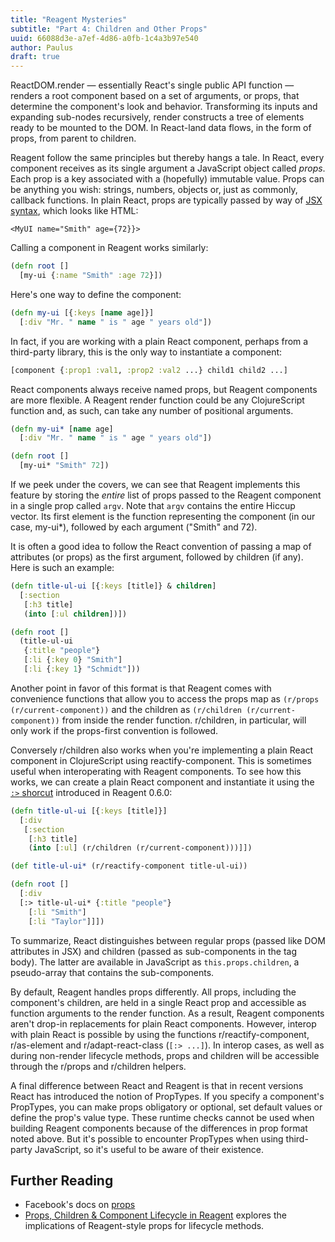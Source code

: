 ```yaml
---
title: "Reagent Mysteries"
subtitle: "Part 4: Children and Other Props"
uuid: 66088d3e-a7ef-4d86-a0fb-1c4a3b97e540
author: Paulus
draft: true
---
```


ReactDOM.render — essentially React's single public API function — renders a root component based on a set of arguments, or props, that determine the component's look and behavior. Transforming its inputs and expanding sub-nodes recursively, render constructs a tree of elements ready to be mounted to the DOM. In React-land data flows, in the form of props, from parent to children.

Reagent follow the same principles but thereby hangs a tale. In React, every component receives as its single argument a JavaScript object called _props_. Each prop is a key associated with a (hopefully) immutable value. Props can be anything you wish: strings, numbers, objects or, just as commonly, callback functions. In plain React, props are typically passed by way of [JSX syntax](https://facebook.github.io/react/docs/jsx-in-depth.html), which looks like HTML:

```
<MyUI name="Smith" age={72}}>
```

Calling a component in Reagent works similarly:

```clojure
(defn root []
  [my-ui {:name "Smith" :age 72}])
```

Here's one way to define the component:

```clojure
(defn my-ui [{:keys [name age]}]
  [:div "Mr. " name " is " age " years old"])

```

In fact, if you are working with a plain React component, perhaps from a third-party library, this is the only way to instantiate a component:

```clojure
[component {:prop1 :val1, :prop2 :val2 ...} child1 child2 ...]
```

React components always receive named props, but Reagent components are more flexible. A Reagent render function could be any ClojureScript function and, as such, can take any number of positional arguments.
```clojure
(defn my-ui* [name age]
  [:div "Mr. " name " is " age " years old"])

(defn root []
  [my-ui* "Smith" 72])
```

If we peek under the covers, we can see that Reagent implements this feature by storing the _entire_ list of props passed to the Reagent component in a single prop called `argv`. Note that `argv` contains the entire Hiccup vector. Its first element is the function representing the component (in our case, my-ui*), followed by each argument ("Smith" and 72).

It is often a good idea to follow the React convention of passing a map of attributes (or props) as the first argument, followed by children (if any). Here is such an example:

```clojure
(defn title-ul-ui [{:keys [title]} & children]
  [:section
   [:h3 title]
   (into [:ul children])])

(defn root []
  (title-ul-ui
   {:title "people"}
   [:li {:key 0} "Smith"]
   [:li {:key 1} "Schmidt"]))
```

Another point in favor of this format is that Reagent comes with convenience functions that allow you to access the props map as `(r/props (r/current-component))` and the children as `(r/children (r/current-component))` from inside the render function. r/children, in particular, will only work if the props-first convention is followed.

Conversely r/children also works when you're implementing a plain React component in ClojureScript using reactify-component. This is sometimes useful when interoperating with Reagent components. To see how this works, we can create a plain React component and instantiate it using the [`:>` shorcut](https://reagent-project.github.io/news/news060-alpha.html) introduced in Reagent 0.6.0:

```clojure
(defn title-ul-ui [{:keys [title]}]
  [:div
   [:section
    [:h3 title]
    (into [:ul] (r/children (r/current-component)))]])

(def title-ul-ui* (r/reactify-component title-ul-ui))

(defn root []
  [:div
  [:> title-ul-ui* {:title "people"}
    [:li "Smith"]
    [:li "Taylor"]]])
```

To summarize, React distinguishes between regular props (passed like DOM attributes in JSX) and children (passed as sub-components in the tag body). The latter are available in JavaScript as `this.props.children`, a pseudo-array that contains the sub-components.

By default, Reagent handles props differently. All props, including the component's children, are held in a single React prop and accessible as function arguments to the render function. As a result, Reagent components aren't drop-in replacements for plain React components. However, interop with plain React is possible by using the  functions r/reactify-component, r/as-element and r/adapt-react-class (`[:> ...]`). In interop cases, as well as during non-render lifecycle methods, props and children will be accessible through the r/props and r/children helpers.

A final difference between React and Reagent is that in recent versions React has introduced the notion of PropTypes. If you specify a component's PropTypes, you can make props obligatory or optional, set default values or define the prop's value type. These runtime checks cannot be used when building Reagent components because of the differences in prop format noted above. But it's possible to encounter PropTypes when using third-party JavaScript, so it's useful to be aware of their existence.

## Further Reading

- Facebook's docs on [props](https://facebook.github.io/react/docs/components-and-props.html)
- [Props, Children & Component Lifecycle in Reagent](https://www.martinklepsch.org/posts/props-children-and-component-lifecycle-in-reagent.html)
  explores the implications of Reagent-style props for lifecycle methods.
